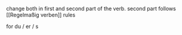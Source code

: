 change both in first and second part of the verb.
second part follows [[Regelmaßig verben]] rules

for du / er / s